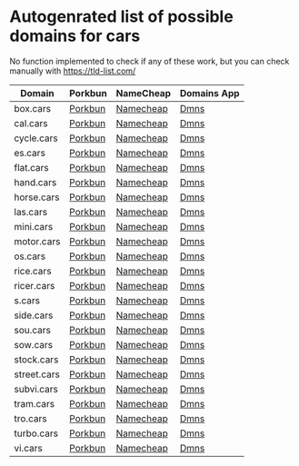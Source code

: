 # Autogenrated list of possible domains for cars

No function implemented to check if any of these work, but you can check manually with https://tld-list.com/

| Domain | Porkbun | NameCheap | Domains App |
|---|---|---|---|
| box.cars | [Porkbun](https://porkbun.com/checkout/search?prb=e814663da1&tlds=&idnLanguage=&search=search&q=box.cars) | [Namecheap](https://www.namecheap.com/domains/registration/results/?domain=box.cars) | [Dmns](https://dmns.app/domains?q=box.cars) |
| cal.cars | [Porkbun](https://porkbun.com/checkout/search?prb=e814663da1&tlds=&idnLanguage=&search=search&q=cal.cars) | [Namecheap](https://www.namecheap.com/domains/registration/results/?domain=cal.cars) | [Dmns](https://dmns.app/domains?q=cal.cars) |
| cycle.cars | [Porkbun](https://porkbun.com/checkout/search?prb=e814663da1&tlds=&idnLanguage=&search=search&q=cycle.cars) | [Namecheap](https://www.namecheap.com/domains/registration/results/?domain=cycle.cars) | [Dmns](https://dmns.app/domains?q=cycle.cars) |
| es.cars | [Porkbun](https://porkbun.com/checkout/search?prb=e814663da1&tlds=&idnLanguage=&search=search&q=es.cars) | [Namecheap](https://www.namecheap.com/domains/registration/results/?domain=es.cars) | [Dmns](https://dmns.app/domains?q=es.cars) |
| flat.cars | [Porkbun](https://porkbun.com/checkout/search?prb=e814663da1&tlds=&idnLanguage=&search=search&q=flat.cars) | [Namecheap](https://www.namecheap.com/domains/registration/results/?domain=flat.cars) | [Dmns](https://dmns.app/domains?q=flat.cars) |
| hand.cars | [Porkbun](https://porkbun.com/checkout/search?prb=e814663da1&tlds=&idnLanguage=&search=search&q=hand.cars) | [Namecheap](https://www.namecheap.com/domains/registration/results/?domain=hand.cars) | [Dmns](https://dmns.app/domains?q=hand.cars) |
| horse.cars | [Porkbun](https://porkbun.com/checkout/search?prb=e814663da1&tlds=&idnLanguage=&search=search&q=horse.cars) | [Namecheap](https://www.namecheap.com/domains/registration/results/?domain=horse.cars) | [Dmns](https://dmns.app/domains?q=horse.cars) |
| las.cars | [Porkbun](https://porkbun.com/checkout/search?prb=e814663da1&tlds=&idnLanguage=&search=search&q=las.cars) | [Namecheap](https://www.namecheap.com/domains/registration/results/?domain=las.cars) | [Dmns](https://dmns.app/domains?q=las.cars) |
| mini.cars | [Porkbun](https://porkbun.com/checkout/search?prb=e814663da1&tlds=&idnLanguage=&search=search&q=mini.cars) | [Namecheap](https://www.namecheap.com/domains/registration/results/?domain=mini.cars) | [Dmns](https://dmns.app/domains?q=mini.cars) |
| motor.cars | [Porkbun](https://porkbun.com/checkout/search?prb=e814663da1&tlds=&idnLanguage=&search=search&q=motor.cars) | [Namecheap](https://www.namecheap.com/domains/registration/results/?domain=motor.cars) | [Dmns](https://dmns.app/domains?q=motor.cars) |
| os.cars | [Porkbun](https://porkbun.com/checkout/search?prb=e814663da1&tlds=&idnLanguage=&search=search&q=os.cars) | [Namecheap](https://www.namecheap.com/domains/registration/results/?domain=os.cars) | [Dmns](https://dmns.app/domains?q=os.cars) |
| rice.cars | [Porkbun](https://porkbun.com/checkout/search?prb=e814663da1&tlds=&idnLanguage=&search=search&q=rice.cars) | [Namecheap](https://www.namecheap.com/domains/registration/results/?domain=rice.cars) | [Dmns](https://dmns.app/domains?q=rice.cars) |
| ricer.cars | [Porkbun](https://porkbun.com/checkout/search?prb=e814663da1&tlds=&idnLanguage=&search=search&q=ricer.cars) | [Namecheap](https://www.namecheap.com/domains/registration/results/?domain=ricer.cars) | [Dmns](https://dmns.app/domains?q=ricer.cars) |
| s.cars | [Porkbun](https://porkbun.com/checkout/search?prb=e814663da1&tlds=&idnLanguage=&search=search&q=s.cars) | [Namecheap](https://www.namecheap.com/domains/registration/results/?domain=s.cars) | [Dmns](https://dmns.app/domains?q=s.cars) |
| side.cars | [Porkbun](https://porkbun.com/checkout/search?prb=e814663da1&tlds=&idnLanguage=&search=search&q=side.cars) | [Namecheap](https://www.namecheap.com/domains/registration/results/?domain=side.cars) | [Dmns](https://dmns.app/domains?q=side.cars) |
| sou.cars | [Porkbun](https://porkbun.com/checkout/search?prb=e814663da1&tlds=&idnLanguage=&search=search&q=sou.cars) | [Namecheap](https://www.namecheap.com/domains/registration/results/?domain=sou.cars) | [Dmns](https://dmns.app/domains?q=sou.cars) |
| sow.cars | [Porkbun](https://porkbun.com/checkout/search?prb=e814663da1&tlds=&idnLanguage=&search=search&q=sow.cars) | [Namecheap](https://www.namecheap.com/domains/registration/results/?domain=sow.cars) | [Dmns](https://dmns.app/domains?q=sow.cars) |
| stock.cars | [Porkbun](https://porkbun.com/checkout/search?prb=e814663da1&tlds=&idnLanguage=&search=search&q=stock.cars) | [Namecheap](https://www.namecheap.com/domains/registration/results/?domain=stock.cars) | [Dmns](https://dmns.app/domains?q=stock.cars) |
| street.cars | [Porkbun](https://porkbun.com/checkout/search?prb=e814663da1&tlds=&idnLanguage=&search=search&q=street.cars) | [Namecheap](https://www.namecheap.com/domains/registration/results/?domain=street.cars) | [Dmns](https://dmns.app/domains?q=street.cars) |
| subvi.cars | [Porkbun](https://porkbun.com/checkout/search?prb=e814663da1&tlds=&idnLanguage=&search=search&q=subvi.cars) | [Namecheap](https://www.namecheap.com/domains/registration/results/?domain=subvi.cars) | [Dmns](https://dmns.app/domains?q=subvi.cars) |
| tram.cars | [Porkbun](https://porkbun.com/checkout/search?prb=e814663da1&tlds=&idnLanguage=&search=search&q=tram.cars) | [Namecheap](https://www.namecheap.com/domains/registration/results/?domain=tram.cars) | [Dmns](https://dmns.app/domains?q=tram.cars) |
| tro.cars | [Porkbun](https://porkbun.com/checkout/search?prb=e814663da1&tlds=&idnLanguage=&search=search&q=tro.cars) | [Namecheap](https://www.namecheap.com/domains/registration/results/?domain=tro.cars) | [Dmns](https://dmns.app/domains?q=tro.cars) |
| turbo.cars | [Porkbun](https://porkbun.com/checkout/search?prb=e814663da1&tlds=&idnLanguage=&search=search&q=turbo.cars) | [Namecheap](https://www.namecheap.com/domains/registration/results/?domain=turbo.cars) | [Dmns](https://dmns.app/domains?q=turbo.cars) |
| vi.cars | [Porkbun](https://porkbun.com/checkout/search?prb=e814663da1&tlds=&idnLanguage=&search=search&q=vi.cars) | [Namecheap](https://www.namecheap.com/domains/registration/results/?domain=vi.cars) | [Dmns](https://dmns.app/domains?q=vi.cars) |
